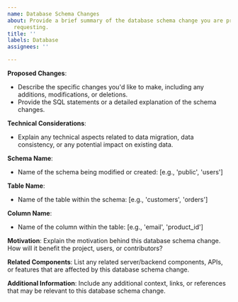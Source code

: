 ```yaml
---
name: Database Schema Changes
about: Provide a brief summary of the database schema change you are proposing or
  requesting.
title: ''
labels: Database
assignees: ''

---
```


**Proposed Changes**:
- Describe the specific changes you'd like to make, including any additions, modifications, or deletions.
- Provide the SQL statements or a detailed explanation of the schema changes.

**Technical Considerations**:
- Explain any technical aspects related to data migration, data consistency, or any potential impact on existing data.

**Schema Name**:
- Name of the schema being modified or created: [e.g., 'public', 'users']

**Table Name**:
- Name of the table within the schema: [e.g., 'customers', 'orders']

**Column Name**:
- Name of the column within the table: [e.g., 'email', 'product_id']

**Motivation**:
Explain the motivation behind this database schema change. How will it benefit the project, users, or contributors?

**Related Components**:
List any related server/backend components, APIs, or features that are affected by this database schema change.

**Additional Information**:
Include any additional context, links, or references that may be relevant to this database schema change.
